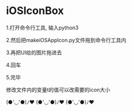 # iOSIconBox
1.打开命令行工具, 输入python3

2.然后把makeiOSAppIcon.py文件拖到命令行工具内

3.再把UI给的图片拖进去

4.回车

5.完毕


修改文件内的变量t的值可以改需要的icon大小

(●'◡'●)ﾉ♥ (●'◡'●)ﾉ♥ (●'◡'●)ﾉ♥ 
